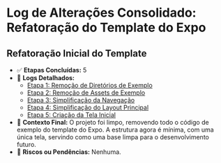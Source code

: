 # Log de Alterações Consolidado: Refatoração do Template do Expo

## Refatoração Inicial do Template

*   ✅ **Etapas Concluídas:** 5
*   🔗 **Logs Detalhados:**
    *   [Etapa 1: Remoção de Diretórios de Exemplo](./step--01.md)
    *   [Etapa 2: Remoção de Assets de Exemplo](./step--02.md)
    *   [Etapa 3: Simplificação da Navegação](./step--03.md)
    *   [Etapa 4: Simplificação do Layout Principal](./step--04.md)
    *   [Etapa 5: Criação da Tela Inicial](./step--05.md)
*   🧠 **Contexto Final:** O projeto foi limpo, removendo todo o código de exemplo do template do Expo. A estrutura agora é mínima, com uma única tela, servindo como uma base limpa para o desenvolvimento futuro.
*   🚧 **Riscos ou Pendências:** Nenhuma.
